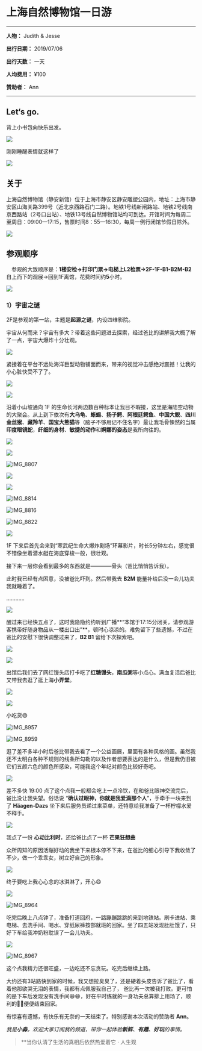 # 上海自然博物馆一日游

**************************************

**人物：** Judith & Jesse

**出行日期：** 2019/07/06

**出行天数：** 一天

**人均费用：** ¥100

**赞助者：** Ann

*****************************

## Let‘s go.

背上小书包向快乐出发。

![](http://ww3.sinaimg.cn/large/006tNc79ly1g4sg5hkrvyj30u0140qv6.jpg)

刚刚睡醒表情就这样了

![](http://ww4.sinaimg.cn/large/006tNc79ly1g4sg96hxccj30u01407wh.jpg)

## 关于

上海自然博物馆（静安新馆）位于上海市静安区静安雕塑公园内，地址：上海市静安区山海关路399号（近北京西路石门二路）。地铁1号线新闸路站、地铁2号线南京西路站（2号口出站）、地铁13号线自然博物馆站均可到达。开馆时间为每周二至周日：09:00—17:15，售票时间8：55—16:30，每周一例行闭馆节假日除外。

![](http://ww2.sinaimg.cn/large/006tNc79ly1g4sgdjtznbj30u01404qc.jpg)



## 参观顺序

　参观的大致顺序是：**1楼安检→打印门票→电梯上L2检票→2F-1F-B1-B2M-B2** 自上而下的观展→回到1F离馆，花费时间约**5**小时。

![](http://ww2.sinaimg.cn/large/006tNc79ly1g4sgardd0vj30g40o576s.jpg)

### 1）宇宙之谜

2F是参观的第一站，主题是**起源之谜**，内设四维影院。

宇宙从何而来？宇宙有多大？带着这些问题进去探索，经过爸比的讲解我大概了解了一点，宇宙大爆炸十分壮观。

![](http://ww2.sinaimg.cn/large/006tNc79ly1g4sgbdgo0ij31400u0b29.jpg)

紧接着在平台不远处海洋巨型动物铺面而来，带来的视觉冲击感绝对震撼！让我的小心脏快受不了了。

![](http://ww1.sinaimg.cn/large/006tNc79ly1g4sgdbpzt2j30u01407lp.jpg)

![](http://ww3.sinaimg.cn/large/006tNc79ly1g4sgbod7nuj31400u0e81.jpg)

沿着小山坡通向 1F 的生命长河两边数百种标本让我目不暇接，这里是海陆空动物的大聚会。从上到下依次有**大乌龟**、**蜥蜴**、**扬子鳄**、**阿根廷鳄鱼**、**中国大鲵**、**四川金丝猴**、**藏羚羊**、**国宝大熊猫**等（脑子不够用记不住名字）最让我毛骨悚然的当属**印度眼镜蛇**，**纤细的身材**、**敏捷的动作**和**婀娜的姿态**是我所向往的。

![](http://ww1.sinaimg.cn/large/006tNc79ly1g4sgc3ue79j31400u0e81.jpg)

![](http://ww3.sinaimg.cn/large/006tNc79ly1g4sgffqixbj30u01407wh.jpg)

![IMG_8807](http://ww3.sinaimg.cn/large/006tNc79ly1g4sge7f9lgj30u0140npd.jpg)

![](http://ww3.sinaimg.cn/large/006tNc79ly1g4sgfx8p87j31400u0b29.jpg)

![](http://ww4.sinaimg.cn/large/006tNc79gy1g4sgh0cyx0j31400u04qp.jpg)

![IMG_8814](http://ww2.sinaimg.cn/large/006tNc79gy1g4sgh4enbpj31400u07wh.jpg)

![IMG_8816](http://ww2.sinaimg.cn/large/006tNc79gy1g4sgh7zxc3j31400u0hdt.jpg)

![IMG_8822](http://ww3.sinaimg.cn/large/006tNc79gy1g4sggqqpdpj30u01404qu.jpg)

![](http://ww3.sinaimg.cn/large/006tNc79gy1g4sgi24wlrj31400u0hdu.jpg)

1F 下来后首先会来到“寒武纪生命大爆炸剧场”环幕影片，时长5分钟左右，感觉很不错像坐着潜水艇在海底穿梭一般，很壮观。

接下来一层你会看到最多的东西就是————骨头（爸比悄悄告诉我）。

此时我已经有点困意，没被爸比吓到。然后带我去 **B2M** 能量补给后没一会儿功夫我就睡着了。

…………

![](http://ww3.sinaimg.cn/large/006tNc79gy1g4sglsq668j30u01407wh.jpg)

醒过来已经快五点了，这时我隐隐约约听到广播**“本馆于17:15分闭关，请参观游客携带好随身物品从一楼出口出”**，顿时心凉凉的。难免留下了些遗憾，不过在爸比的安慰下很快调整过来了，**B2 B1** 留给下次探索吧。  

![](http://ww1.sinaimg.cn/large/006tNc79gy1g4sgjflsd8j30u01401ky.jpg)

![](http://ww4.sinaimg.cn/large/006tNc79gy1g4sgm0f6ylj30fr0frwh5.jpg)

出馆后我们去了网红馒头店打卡吃了**红糖馒头**，**南瓜粥**等小点心。满血复活后爸比又带我去逛了逛上海**小弄堂**。

![](http://ww3.sinaimg.cn/large/006tNc79gy1g4sgnt0mfpj31400u0npd.jpg)

![](http://ww1.sinaimg.cn/large/006tNc79gy1g4sixveujoj31400u0x6p.jpg)

小吃货😄

![IMG_8957](http://ww2.sinaimg.cn/large/006tNc79gy1g4sixytj3dj31400u0hdt.jpg)

![IMG_8959](http://ww4.sinaimg.cn/large/006tNc79gy1g4sgn0ss20j31400u0npd.jpg)

逛了差不多半小时后爸比带我去看了一个公益画展，里面有各种风格的画。虽然我还不太明白各种不规则的线条所勾勒的以及作者想要表达的是什么，但是我仍旧被它们五颜六色的颜色所感染，可能我这个年纪对颜色比较好奇吧。

![](http://ww2.sinaimg.cn/large/006tNc79gy1g4sh9z113pj31400u0b29.jpg)

差不多快 19:00 点了这个点我一般都会吃上一点冷饮，在和爸比眼神交流完后，爸比没让我失望。俗话说 “**确认过眼神，你就是我爱滴那个人**”，手牵手一块来到了 **Häagen-Dazs** 坐下来后服务员递过来菜单，还特意给我准备了一杯柠檬水爱不释手。

![](http://ww1.sinaimg.cn/large/006tNc79gy1g4si10vaj6j30u01401kx.jpg)

我点了一份 **心动比利时**，还给爸比点了一杯 **芒果狂想曲**

众所周知的原因活蹦好动的我坐下来根本停不下来，在爸比的细心引导下我收敛了不少，做一个乖乖女，树立好自己的形象。

![](http://ww3.sinaimg.cn/large/006tNc79gy1g4shu8d2stj30u0140b2a.jpg)

终于要吃上我心心念的冰淇淋了，开心😄

![](http://ww2.sinaimg.cn/large/006tNc79gy1g4si40vojcj30u01407wi.jpg)

![IMG_8964](http://ww1.sinaimg.cn/large/006tNc79gy1g4si3wlxzwj30u0140b2a.jpg)

吃完后晚上八点钟了，准备打道回府，一路蹦蹦跳跳的来到地铁站。刷卡进站、乘电梯、去洗手间、喝水、穿纸尿裤按部就班的回家。坐了四五站发现肚肚饿了，只好下车给我冲奶粉耽误了一会儿功夫。

![](http://ww1.sinaimg.cn/large/006tNc79gy1g4sib4vtl2j30u0140x6p.jpg)

![IMG_8967](http://ww3.sinaimg.cn/large/006tNc79gy1g4sib1c8qmj30u01401ky.jpg)

这个点我精力还很旺盛，一边吃还不忘贪玩。吃完后继续上路。

大约还有3站路快到家的时候，我又想拉臭臭了，还是硬着头皮告诉了爸比了，看着他那欲哭无泪的表情，我都有点佩服我自己了， 爸比再一次被我打败。更可怕的是下车后发现没有洗手间😄😄，好在平时练就的一身功夫总算排上用场了，顺利的💩💩便便结束回家。

有惊喜有遗憾，有快乐有无奈的一天结束了。特别感谢本次活动的赞助者 **Ann**。

*我是**小淼**，欢迎大家订阅我的频道，带你一起体验**新鲜**、**有趣**、**好玩**的事情。*

> **当你认清了生活的真相后依然热爱着它 · 人生观


